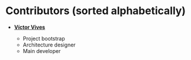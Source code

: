 Contributors (sorted alphabetically)
============================================

* **[Víctor Vives](https://github.com/vvives)**

  * Project bootstrap
  * Architecture designer
  * Main developer